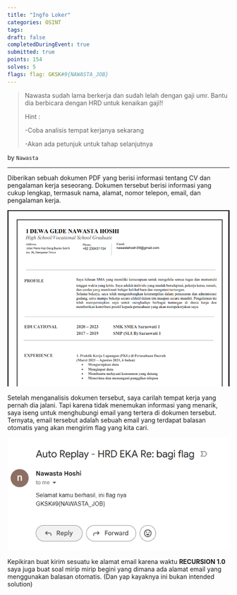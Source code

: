 ```yaml
---
title: "Ingfo Loker"
categories: OSINT
tags: 
draft: false
completedDuringEvent: true
submitted: true
points: 154
solves: 5
flags: flag: GKSK#9{NAWASTA_JOB}
---
```

> Nawasta sudah lama berkerja dan sudah lelah dengan gaji umr. Bantu dia berbicara dengan HRD untuk kenaikan gaji!!
>
> Hint :
>
> -Coba analisis tempat kerjanya sekarang
>
> -Akan ada petunjuk untuk tahap selanjutnya

by `Nawasta`

---

Diberikan sebuah dokumen PDF yang berisi informasi tentang CV dan pengalaman kerja seseorang. Dokumen tersebut berisi informasi yang cukup lengkap, termasuk nama, alamat, nomor telepon, email, dan pengalaman kerja.

![alt text](image.png)

Setelah menganalisis dokumen tersebut, saya carilah tempat kerja yang pernah dia jalani. Tapi karena tidak menemukan informasi yang menarik, saya iseng untuk menghubungi email yang tertera di dokumen tersebut. Ternyata, email tersebut adalah sebuah email yang terdapat balasan otomatis yang akan mengirim flag yang kita cari.

![alt text](image-1.png)

Kepikiran buat kirim sesuatu ke alamat email karena waktu **RECURSION 1.0** saya juga buat soal mirip mirip begini yang dimana ada alamat email yang menggunakan balasan otomatis. (Dan yap kayaknya ini bukan intended solution)
